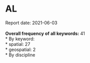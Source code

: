 <h1>AL</h1>Report date: 2021-06-03<br><br><b>Overall frequency of all keywords:</b> 41<br>* By keyword:<br />  *  spatial: 27<br />  * geospatial: 2<br />* By discipline